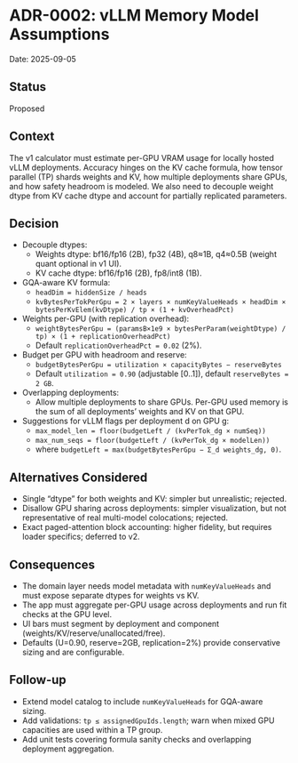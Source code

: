 # ADR-0002: vLLM Memory Model Assumptions

Date: 2025-09-05

## Status

Proposed

## Context

The v1 calculator must estimate per-GPU VRAM usage for locally hosted vLLM deployments. Accuracy hinges on the KV cache formula, how tensor parallel (TP) shards weights and KV, how multiple deployments share GPUs, and how safety headroom is modeled. We also need to decouple weight dtype from KV cache dtype and account for partially replicated parameters.

## Decision

- Decouple dtypes:
  - Weights dtype: bf16/fp16 (2B), fp32 (4B), q8≈1B, q4≈0.5B (weight quant optional in v1 UI).
  - KV cache dtype: bf16/fp16 (2B), fp8/int8 (1B).
- GQA-aware KV formula:
  - `headDim = hiddenSize / heads`
  - `kvBytesPerTokPerGpu = 2 × layers × numKeyValueHeads × headDim × bytesPerKvElem(kvDtype) / tp × (1 + kvOverheadPct)`
- Weights per-GPU (with replication overhead):
  - `weightBytesPerGpu = (paramsB×1e9 × bytesPerParam(weightDtype) / tp) × (1 + replicationOverheadPct)`
  - Default `replicationOverheadPct = 0.02` (2%).
- Budget per GPU with headroom and reserve:
  - `budgetBytesPerGpu = utilization × capacityBytes − reserveBytes`
  - Default `utilization = 0.90` (adjustable [0..1]), default `reserveBytes = 2 GB`.
- Overlapping deployments:
  - Allow multiple deployments to share GPUs. Per-GPU used memory is the sum of all deployments’ weights and KV on that GPU.
- Suggestions for vLLM flags per deployment d on GPU g:
  - `max_model_len = floor(budgetLeft / (kvPerTok_dg × numSeq))`
  - `max_num_seqs = floor(budgetLeft / (kvPerTok_dg × modelLen))`
  - where `budgetLeft = max(budgetBytesPerGpu − Σ_d weights_dg, 0)`.

## Alternatives Considered

- Single “dtype” for both weights and KV: simpler but unrealistic; rejected.
- Disallow GPU sharing across deployments: simpler visualization, but not representative of real multi-model colocations; rejected.
- Exact paged-attention block accounting: higher fidelity, but requires loader specifics; deferred to v2.

## Consequences

- The domain layer needs model metadata with `numKeyValueHeads` and must expose separate dtypes for weights vs KV.
- The app must aggregate per-GPU usage across deployments and run fit checks at the GPU level.
- UI bars must segment by deployment and component (weights/KV/reserve/unallocated/free).
- Defaults (U=0.90, reserve=2GB, replication=2%) provide conservative sizing and are configurable.

## Follow-up

- Extend model catalog to include `numKeyValueHeads` for GQA-aware sizing.
- Add validations: `tp ≤ assignedGpuIds.length`; warn when mixed GPU capacities are used within a TP group.
- Add unit tests covering formula sanity checks and overlapping deployment aggregation.
